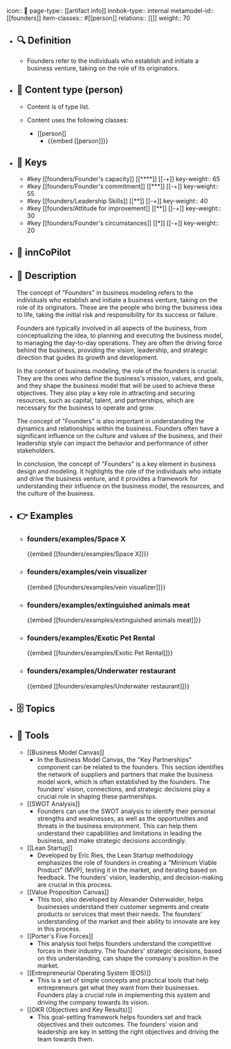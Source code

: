 icon:: 🧿
page-type:: [[artifact info]]
innbok-type:: internal
metamodel-id:: [[founders]]
item-classes:: #[[person]]
relations:: [[]]
weight:: 70

- ## 🔍 Definition
  - Founders refer to the individuals who establish and initiate a business venture, taking on the role of its originators.
- ## 📰 Content type (person)
  - Content is of type list.
  
  - Content uses the following classes:
    - [[person]]
      - {{embed [[person]]}}
  
- ## 🔑 Keys
  - #key [[founders/Founder's capacity]] [[****]] [[-+]]
    key-weight:: 65
  - #key [[founders/Founder's commitment]] [[***]] [[-+]]
    key-weight:: 55
  - #key [[founders/Leadership Skills]] [[**]] [[-+]]
    key-weight:: 40
  - #key [[founders/Attitude for improvement]] [[**]] [[-+]]
    key-weight:: 30
  - #key [[founders/Founder's circumstances]] [[*]] [[-+]]
    key-weight:: 20
- ## 🤖 innCoPilot
  
- ## 📖 Description
  The concept of "Founders" in business modeling refers to the individuals who establish and initiate a business venture, taking on the role of its originators. These are the people who bring the business idea to life, taking the initial risk and responsibility for its success or failure. 
  
  Founders are typically involved in all aspects of the business, from conceptualizing the idea, to planning and executing the business model, to managing the day-to-day operations. They are often the driving force behind the business, providing the vision, leadership, and strategic direction that guides its growth and development.
  
  In the context of business modeling, the role of the founders is crucial. They are the ones who define the business's mission, values, and goals, and they shape the business model that will be used to achieve these objectives. They also play a key role in attracting and securing resources, such as capital, talent, and partnerships, which are necessary for the business to operate and grow.
  
  The concept of "Founders" is also important in understanding the dynamics and relationships within the business. Founders often have a significant influence on the culture and values of the business, and their leadership style can impact the behavior and performance of other stakeholders. 
  
  In conclusion, the concept of "Founders" is a key element in business design and modeling. It highlights the role of the individuals who initiate and drive the business venture, and it provides a framework for understanding their influence on the business model, the resources, and the culture of the business.
- ## 👉 Examples
  - ### founders/examples/Space X
    {{embed [[founders/examples/Space X]]}}
  - ### founders/examples/vein visualizer
    {{embed [[founders/examples/vein visualizer]]}}
  - ### founders/examples/extinguished animals meat
    {{embed [[founders/examples/extinguished animals meat]]}}
  - ### founders/examples/Exotic Pet Rental
    {{embed [[founders/examples/Exotic Pet Rental]]}}
  - ### founders/examples/Underwater restaurant
    {{embed [[founders/examples/Underwater restaurant]]}}
  
- ## 🗄️ Topics
  
- ## 🧰 Tools
  - [[Business Model Canvas]]
    - In the Business Model Canvas, the "Key Partnerships" component can be related to the founders. This section identifies the network of suppliers and partners that make the business model work, which is often established by the founders. The founders' vision, connections, and strategic decisions play a crucial role in shaping these partnerships.
  - [[SWOT Analysis]]
    - Founders can use the SWOT analysis to identify their personal strengths and weaknesses, as well as the opportunities and threats in the business environment. This can help them understand their capabilities and limitations in leading the business, and make strategic decisions accordingly.
  - [[Lean Startup]]
    - Developed by Eric Ries, the Lean Startup methodology emphasizes the role of founders in creating a "Minimum Viable Product" (MVP), testing it in the market, and iterating based on feedback. The founders' vision, leadership, and decision-making are crucial in this process.
  - [[Value Proposition Canvas]]
    - This tool, also developed by Alexander Osterwalder, helps businesses understand their customer segments and create products or services that meet their needs. The founders' understanding of the market and their ability to innovate are key in this process.
  - [[Porter's Five Forces]]
    - This analysis tool helps founders understand the competitive forces in their industry. The founders' strategic decisions, based on this understanding, can shape the company's position in the market.
  - [[Entrepreneurial Operating System (EOS)]]
    - This is a set of simple concepts and practical tools that help entrepreneurs get what they want from their businesses. Founders play a crucial role in implementing this system and driving the company towards its vision.
  - [[OKR (Objectives and Key Results)]]
    - This goal-setting framework helps founders set and track objectives and their outcomes. The founders' vision and leadership are key in setting the right objectives and driving the team towards them.

